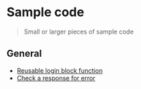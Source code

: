 # Sample code

> Small or larger pieces of sample code



## General

- [Reusable login block function](/samplecode/iwslogin.md)
- [Check a response for error](/samplecode/isvalidresult.md)

